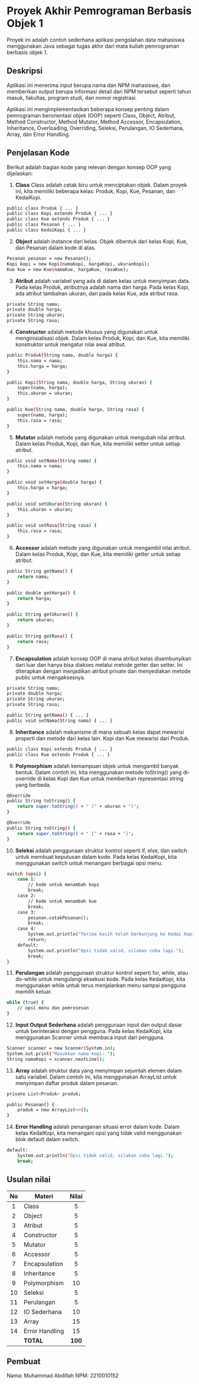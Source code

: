 # Proyek Akhir Pemrograman Berbasis Objek 1

Proyek ini adalah contoh sederhana aplikasi pengolahan data mahasiswa menggunakan Java sebagai tugas akhir dari mata kuliah pemrograman berbasis objek 1.

## Deskripsi

Aplikasi ini menerima input berupa nama dan NPM mahasiswa, dan memberikan output berupa informasi detail dari NPM tersebut seperti tahun masuk, fakultas, program studi, dan nomor registrasi.

Aplikasi ini mengimplementasikan beberapa konsep penting dalam pemrograman berorientasi objek (OOP) seperti Class, Object, Atribut, Method Constructor, Method Mutator, Method Accessor, Encapsulation, Inheritance, Overloading, Overriding, Seleksi, Perulangan, IO Sederhana, Array, dan Error Handling.

## Penjelasan Kode

Berikut adalah bagian kode yang relevan dengan konsep OOP yang dijelaskan:

1. **Class** Class adalah cetak biru untuk menciptakan objek. Dalam proyek ini, kita memiliki beberapa kelas: Produk, Kopi, Kue, Pesanan, dan KedaiKopi.
```bash
public class Produk { ... }
public class Kopi extends Produk { ... }
public class Kue extends Produk { ... }
public class Pesanan { ... }
public class KedaiKopi { ... }
```



2. **Object** adalah instance dari kelas. Objek dibentuk dari kelas Kopi, Kue, dan Pesanan dalam kode di atas.

```bash
Pesanan pesanan = new Pesanan();
Kopi kopi = new Kopi(namaKopi, hargaKopi, ukuranKopi);
Kue kue = new Kue(namaKue, hargaKue, rasaKue);
```

3. **Atribut** adalah variabel yang ada di dalam kelas untuk menyimpan data. Pada kelas Produk, atributnya adalah nama dan harga. Pada kelas Kopi, ada atribut tambahan ukuran, dan pada kelas Kue, ada atribut rasa.

```bash
private String nama;
private double harga;
private String ukuran;
private String rasa;
```

4. **Constructor** adalah metode khusus yang digunakan untuk menginisialisasi objek. Dalam kelas Produk, Kopi, dan Kue, kita memiliki konstruktor untuk mengatur nilai awal atribut.

```bash
public Produk(String nama, double harga) {
    this.nama = nama;
    this.harga = harga;
}

public Kopi(String nama, double harga, String ukuran) {
    super(nama, harga);
    this.ukuran = ukuran;
}

public Kue(String nama, double harga, String rasa) {
    super(nama, harga);
    this.rasa = rasa;
}
```

5. **Mutator** adalah metode yang digunakan untuk mengubah nilai atribut. Dalam kelas Produk, Kopi, dan Kue, kita memiliki setter untuk setiap atribut.

```bash
public void setNama(String nama) {
    this.nama = nama;
}

public void setHarga(double harga) {
    this.harga = harga;
}

public void setUkuran(String ukuran) {
    this.ukuran = ukuran;
}

public void setRasa(String rasa) {
    this.rasa = rasa;
}
```

6. **Accessor** adalah metode yang digunakan untuk mengambil nilai atribut. Dalam kelas Produk, Kopi, dan Kue, kita memiliki getter untuk setiap atribut.

```bash
public String getNama() {
    return nama;
}

public double getHarga() {
    return harga;
}

public String getUkuran() {
    return ukuran;
}

public String getRasa() {
    return rasa;
}
```

7. **Encapsulation** adalah konsep OOP di mana atribut kelas disembunyikan dari luar dan hanya bisa diakses melalui metode getter dan setter. Ini diterapkan dengan menjadikan atribut private dan menyediakan metode public untuk mengaksesnya.
```bash
private String nama;
private double harga;
private String ukuran;
private String rasa;

public String getNama() { ... }
public void setNama(String nama) { ... }
```

8. **Inheritance** adalah mekanisme di mana sebuah kelas dapat mewarisi properti dan metode dari kelas lain. Kopi dan Kue mewarisi dari Produk.

```bash
public class Kopi extends Produk { ... }
public class Kue extends Produk { ... }
```

9. **Polymorphism** adalah kemampuan objek untuk mengambil banyak bentuk. Dalam contoh ini, kita menggunakan metode toString() yang di-override di kelas Kopi dan Kue untuk memberikan representasi string yang berbeda.

```bash
@Override
public String toString() {
    return super.toString() + " (" + ukuran + ")";
}

@Override
public String toString() {
    return super.toString() + " [" + rasa + "]";
}
```

10. **Seleksi** adalah penggunaan struktur kontrol seperti if, else, dan switch untuk membuat keputusan dalam kode. Pada kelas KedaiKopi, kita menggunakan switch untuk menangani berbagai opsi menu.

```bash
switch (opsi) {
    case 1:
        // kode untuk menambah kopi
        break;
    case 2:
        // kode untuk menambah kue
        break;
    case 3:
        pesanan.cetakPesanan();
        break;
    case 4:
        System.out.println("Terima kasih telah berkunjung ke Kedai Kopi!");
        return;
    default:
        System.out.println("Opsi tidak valid, silakan coba lagi.");
        break;
}
```

11. **Perulangan** adalah penggunaan struktur kontrol seperti for, while, atau do-while untuk mengulangi eksekusi kode. Pada kelas KedaiKopi, kita menggunakan while untuk terus menjalankan menu sampai pengguna memilih keluar.

```bash
while (true) {
    // opsi menu dan pemrosesan
}

```

12. **Input Output Sederhana** adalah penggunaan input dan output dasar untuk berinteraksi dengan pengguna. Pada kelas KedaiKopi, kita menggunakan Scanner untuk membaca input dari pengguna.

```bash
Scanner scanner = new Scanner(System.in);
System.out.print("Masukkan nama kopi: ");
String namaKopi = scanner.nextLine();
```

13. **Array** adalah struktur data yang menyimpan sejumlah elemen dalam satu variabel. Dalam contoh ini, kita menggunakan ArrayList untuk menyimpan daftar produk dalam pesanan.

```bash
private List<Produk> produk;

public Pesanan() {
    produk = new ArrayList<>();
}
```

14. **Error Handling** adalah penanganan situasi error dalam kode. Dalam kelas KedaiKopi, kita menangani opsi yang tidak valid menggunakan blok default dalam switch.
```bash
default:
    System.out.println("Opsi tidak valid, silakan coba lagi.");
    break;
```

## Usulan nilai

| No  | Materi         |  Nilai  |
| :-: | -------------- | :-----: |
|  1  | Class          |    5    |
|  2  | Object         |    5    |
|  3  | Atribut        |    5    |
|  4  | Constructor    |    5    |
|  5  | Mutator        |    5    |
|  6  | Accessor       |    5    |
|  7  | Encapsulation  |    5    |
|  8  | Inheritance    |    5    |
|  9  | Polymorphism   |   10    |
| 10  | Seleksi        |    5    |
| 11  | Perulangan     |    5    |
| 12  | IO Sederhana   |   10    |
| 13  | Array          |   15    |
| 14  | Error Handling |   15    |
|     | **TOTAL**      | **100** |

## Pembuat

Nama: Muhammad Abdillah
NPM: 2210010152
